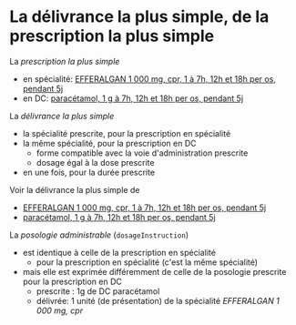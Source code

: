 # La délivrance la plus simple, de la prescription la plus simple

La *prescription la plus simple*

- en spécialité: [EFFERALGAN 1 000 mg, cpr, 1 à 7h, 12h et 18h per os, pendant 5j](MedicationRequest-14624.html)
- en DC: [paracétamol, 1 g à 7h, 12h et 18h per os, pendant 5j](MedicationRequest-14618.html)

La *délivrance la plus simple*

- la spécialité prescrite, pour la prescription en spécialité
- la même spécialité, pour la prescription en DC
  - forme compatible avec la voie d'administration prescrite
  - dosage égal à la dose prescrite
- en une fois, pour la durée prescrite

Voir la délivrance la plus simple de

- [EFFERALGAN 1 000 mg, cpr, 1 à 7h, 12h et 18h per os, pendant 5j](MedicationDispense-14657.html)
- [paracétamol, 1 g à 7h, 12h et 18h per os, pendant 5j](MedicationDispense-14658.html)

La *posologie administrable* (`dosageInstruction`)

- est identique à celle de la prescription en spécialité
  - pour la prescription en spécialité (c'est la même spécialité)
- mais elle est exprimée différemment de celle de la posologie prescrite pour la prescription en DC
  - prescrite : 1g de DC paracétamol
  - délivrée: 1 unité (de présentation) de la spécialité *EFFERALGAN 1 000 mg, cpr*
